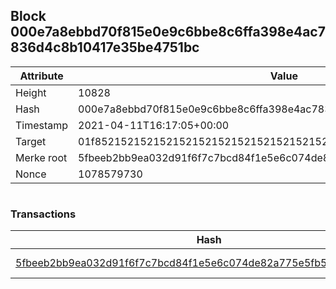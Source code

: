 ## Block 000e7a8ebbd70f815e0e9c6bbe8c6ffa398e4ac7836d4c8b10417e35be4751bc

Attribute | Value
--- | ---
Height | 10828
Hash | 000e7a8ebbd70f815e0e9c6bbe8c6ffa398e4ac7836d4c8b10417e35be4751bc
Timestamp | 2021-04-11T16:17:05+00:00
Target | 01f8521521521521521521521521521521521521521521521521521521521521
Merke root | 5fbeeb2bb9ea032d91f6f7c7bcd84f1e5e6c074de82a775e5fb5128d70cd245e
Nonce | 1078579730

```

```

### Transactions

Hash | Amount
--- | ---
[5fbeeb2bb9ea032d91f6f7c7bcd84f1e5e6c074de82a775e5fb5128d70cd245e](5fbeeb2bb9ea032d91f6f7c7bcd84f1e5e6c074de82a775e5fb5128d70cd245e.md) | 10.00000000 SKEPTI 
